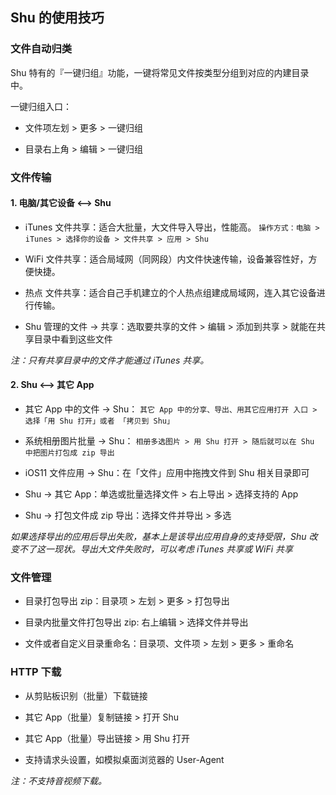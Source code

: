 ## Shu 的使用技巧


### 文件自动归类

Shu 特有的『一键归组』功能，一键将常见文件按类型分组到对应的内建目录中。

一键归组入口：

* 文件项左划 > 更多 > 一键归组

* 目录右上角 > 编辑 > 一键归组


### 文件传输

#### 1. 电脑/其它设备 <--> Shu

* iTunes 文件共享：适合大批量，大文件导入导出，性能高。
`操作方式：电脑 > iTunes > 选择你的设备 > 文件共享 > 应用 > Shu`

* WiFi 文件共享：适合局域网（同网段）内文件快速传输，设备兼容性好，方便快捷。

* 热点 文件共享：适合自己手机建立的个人热点组建成局域网，连入其它设备进行传输。

* Shu 管理的文件 -> 共享：选取要共享的文件 > 编辑 > 添加到共享 > 就能在共享目录中看到这些文件

*注：只有共享目录中的文件才能通过 iTunes 共享。*


#### 2. Shu <--> 其它 App

* 其它 App 中的文件 -> Shu：
`其它 App 中的分享、导出、用其它应用打开 入口 > 选择「用 Shu 打开」或者 「拷贝到 Shu」`

* 系统相册图片批量 -> Shu：
`相册多选图片 > 用 Shu 打开 > 随后就可以在 Shu 中把图片打包成 zip 导出`

* iOS11 文件应用 -> Shu：在「文件」应用中拖拽文件到 Shu 相关目录即可

* Shu -> 其它 App：单选或批量选择文件 > 右上导出 > 选择支持的 App

* Shu -> 打包文件成 zip 导出：选择文件并导出 > 多选


*如果选择导出的应用后导出失败，基本上是该导出应用自身的支持受限，Shu 改变不了这一现状。导出大文件失败时，可以考虑 iTunes 共享或 WiFi 共享*


### 文件管理

* 目录打包导出 zip：目录项 > 左划 > 更多 > 打包导出

* 目录内批量文件打包导出 zip: 右上编辑 > 选择文件并导出

* 文件或者自定义目录重命名：目录项、文件项 > 左划 > 更多 > 重命名


### HTTP 下载

* 从剪贴板识别（批量）下载链接

* 其它 App（批量）复制链接 > 打开 Shu

* 其它 App（批量）导出链接 > 用 Shu 打开

* 支持请求头设置，如模拟桌面浏览器的 User-Agent

*注：不支持音视频下载。*



